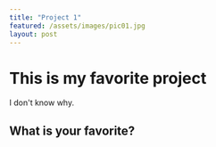 ```yaml
---
title: "Project 1"
featured: /assets/images/pic01.jpg
layout: post
---
```


# This is my favorite project

I don't know why.

## What is your favorite?